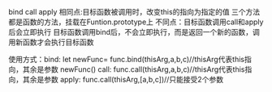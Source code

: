 bind call apply
相同点:目标函数被调用时，改变this的指向为指定的值
       三个方法都是函数的方法，挂载在Funtion.prototype上
不同点：目标函数调用call和apply后会立即执行
        目标函数调用bind后，不会立即执行，而是返回一个新的函数，调用新函数才会执行目标函数     

使用方式：bind:
       let newFunc= func.bind(thisArg,a,b,c)//thisArg代表this指向，其余是参数
       newFunc()
       call:
       func.call(thisArg,a,b,c)//thisArg代表this指向，其余是参数
       apply:
       func.call(thisArg,[a,b,c])//只能接受2个参数

                   
